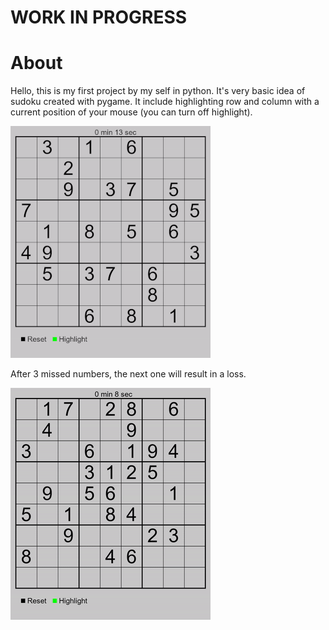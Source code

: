 # WORK IN PROGRESS
# About
Hello, this is my first project by my self in python. It's very basic idea of sudoku created with pygame. It include highlighting row and column with a current position of your mouse (you can turn off highlight).

![highlight position](./Photos/Board_with_highlight.gif)

After 3 missed numbers, the next one will result in a loss.

![Game Over](./Photos/Game_Over.gif)
